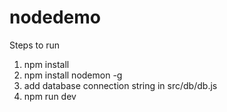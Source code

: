 # nodedemo

Steps to run
1. npm install
2. npm install nodemon -g
3. add database connection string in src/db/db.js
4. npm run dev
